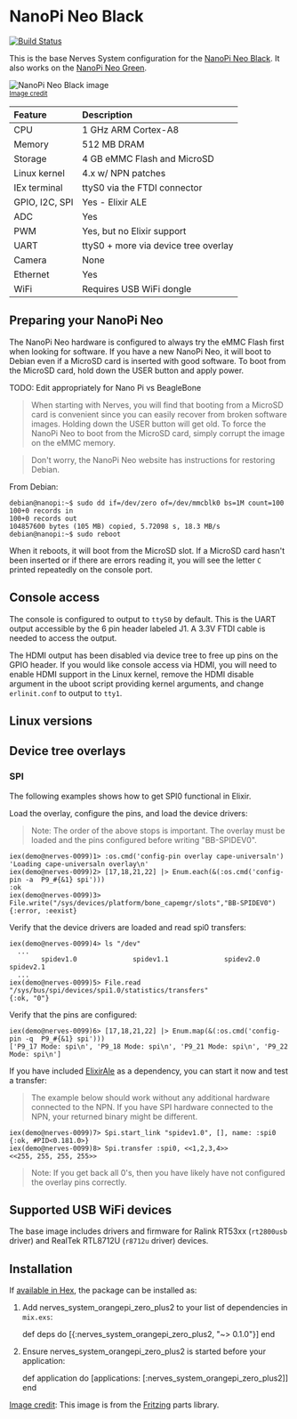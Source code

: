 # NanoPi Neo Black

[![Build Status](https://travis-ci.org/BrightAgrotech/nerves_system_orangepi_zero_plus2.png?branch=master)](https://travis-ci.org/BrightAgrotech/nerves_system_orangepi_zero_plus2)

This is the base Nerves System configuration for the [NanoPi Neo Black](http://beagleboard.org/black). It
also works on the [NanoPi Neo Green](http://beagleboard.org/green).

![NanoPi Neo Black image](assets/images/nanopi-black.png)
<br><sup>[Image credit](#fritzing)</sup>

| Feature        | Description                          |
|:---------------|:-------------------------------------|
| CPU            | 1 GHz ARM Cortex-A8                  |
| Memory         | 512 MB DRAM                          |
| Storage        | 4 GB eMMC Flash and MicroSD          |
| Linux kernel   | 4.x w/ NPN patches                   |
| IEx terminal   | ttyS0 via the FTDI connector         |
| GPIO, I2C, SPI | Yes - Elixir ALE                     |
| ADC            | Yes                                  |
| PWM            | Yes, but no Elixir support           |
| UART           | ttyS0 + more via device tree overlay |
| Camera         | None                                 |
| Ethernet       | Yes                                  |
| WiFi           | Requires USB WiFi dongle             |

## Preparing your NanoPi Neo

The NanoPi Neo hardware is configured to always try the
eMMC Flash first when looking for software. If you have a new NanoPi Neo,
it will boot to Debian even if a MicroSD card is inserted with good
software. To boot from the MicroSD card, hold down the USER button and
apply power.

TODO: Edit appropriately for Nano Pi vs BeagleBone

> When starting with Nerves, you will find that booting
from a MicroSD card is convenient since you can easily recover
from broken software images. Holding down the USER button will get
old. To force the NanoPi Neo to boot
from the MicroSD card, simply corrupt the image on the eMMC memory.

> Don't worry, the NanoPi Neo website has instructions for restoring
Debian.

From Debian:
```
debian@nanopi:~$ sudo dd if=/dev/zero of=/dev/mmcblk0 bs=1M count=100
100+0 records in
100+0 records out
104857600 bytes (105 MB) copied, 5.72098 s, 18.3 MB/s
debian@nanopi:~$ sudo reboot
```

When it reboots, it will boot from the MicroSD slot. If a MicroSD card hasn't
been inserted or if there are errors reading it, you will see the letter `C` printed
repeatedly on the console port.

## Console access

The console is configured to output to `ttyS0` by default. This is the
UART output accessible by the 6 pin header labeled J1. A 3.3V FTDI
cable is needed to access the output.

The HDMI output has been disabled via device tree to free up pins on the
GPIO header. If you would like console access via HDMI, you will need
to enable HDMI support in the Linux kernel, remove the HDMI disable
argument in the uboot script providing kernel arguments, and change
`erlinit.conf` to output to `tty1`.

## Linux versions


## Device tree overlays


### SPI

The following examples shows how to get SPI0 functional in Elixir.

Load the overlay, configure the pins, and load the device drivers:

> Note: The order of the above stops is important. The overlay must be loaded and the pins configured before writing "BB-SPIDEV0".

```console
iex(demo@nerves-0099)1> :os.cmd('config-pin overlay cape-universaln')
'Loading cape-universaln overlay\n'
iex(demo@nerves-0099)2> [17,18,21,22] |> Enum.each(&(:os.cmd('config-pin -a  P9_#{&1} spi')))
:ok
iex(demo@nerves-0099)3> File.write("/sys/devices/platform/bone_capemgr/slots","BB-SPIDEV0")
{:error, :eexist}
```

Verify that the device drivers are loaded and read spi0 transfers:

```console
iex(demo@nerves-0099)4> ls "/dev"
  ...
        spidev1.0              spidev1.1              spidev2.0              spidev2.1
  ...
iex(demo@nerves-0099)5> File.read "/sys/bus/spi/devices/spi1.0/statistics/transfers"
{:ok, "0"}
```

Verify that the pins are configured:

```console
iex(demo@nerves-0099)6> [17,18,21,22] |> Enum.map(&(:os.cmd('config-pin -q  P9_#{&1} spi')))
['P9_17 Mode: spi\n', 'P9_18 Mode: spi\n', 'P9_21 Mode: spi\n', 'P9_22 Mode: spi\n']
```

If you have included [ElixirAle](https://github.com/fhunleth/elixir_ale) as a dependency, you can start it now and test a transfer:

> The example below should work without any additional hardware connected to the NPN. If you have SPI hardware connected to the NPN, your returned binary might be different.

```console
iex(demo@nerves-0099)7> Spi.start_link "spidev1.0", [], name: :spi0
{:ok, #PID<0.181.0>}
iex(demo@nerves-0099)8> Spi.transfer :spi0, <<1,2,3,4>>
<<255, 255, 255, 255>>
```

> Note: If you get back all 0's, then you have likely have not configured the overlay pins correctly.

## Supported USB WiFi devices

The base image includes drivers and firmware for Ralink RT53xx
(`rt2800usb` driver) and RealTek RTL8712U (`r8712u` driver) devices.


## Installation

If [available in Hex](https://hex.pm/docs/publish), the package can be installed as:

  1. Add nerves_system_orangepi_zero_plus2 to your list of dependencies in `mix.exs`:

        def deps do
          [{:nerves_system_orangepi_zero_plus2, "~> 0.1.0"}]
        end

  2. Ensure nerves_system_orangepi_zero_plus2 is started before your application:

        def application do
          [applications: [:nerves_system_orangepi_zero_plus2]]
        end


[Image credit](#fritzing): This image is from the [Fritzing](http://fritzing.org/home/) parts library.
